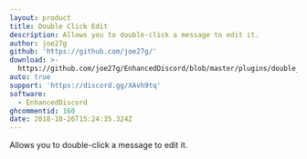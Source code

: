 ```yaml
---
layout: product
title: Double Click Edit
description: Allows you to double-click a message to edit it.
author: joe27g
github: 'https://github.com/joe27g/'
download: >-
  https://github.com/joe27g/EnhancedDiscord/blob/master/plugins/double_click_edit.js
auto: true
support: 'https://discord.gg/XAvh9tq'
software:
  - EnhancedDiscord
ghcommentid: 160
date: 2018-10-26T15:24:35.324Z
---
```

Allows you to double-click a message to edit it.